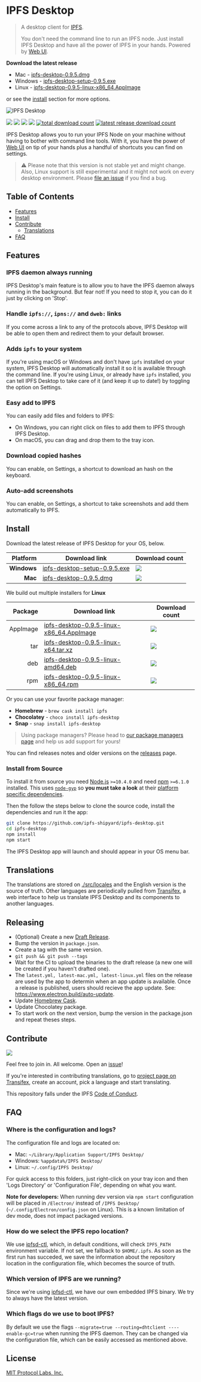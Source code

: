 # IPFS Desktop

> A desktop client for [IPFS](https://ipfs.io).
>
> You don't need the command line to run an IPFS node. Just install IPFS Desktop and have all the power of IPFS in your hands. Powered by [Web UI](https://github.com/ipfs-shipyard/ipfs-webui).

**Download the latest release**

- Mac - [ipfs-desktop-0.9.5.dmg](https://github.com/ipfs-shipyard/ipfs-desktop/releases/download/v0.9.5/ipfs-desktop-0.9.5.dmg)
- Windows - [ipfs-desktop-setup-0.9.5.exe](https://github.com/ipfs-shipyard/ipfs-desktop/releases/download/v0.9.5/ipfs-desktop-setup-0.9.5.exe)
- Linux - [ipfs-desktop-0.9.5-linux-x86_64.AppImage](https://github.com/ipfs-shipyard/ipfs-desktop/releases/download/v0.9.5/ipfs-desktop-0.9.5-linux-x86_64.AppImage)

or see the [install](#install) section for more options.

![IPFS Desktop](https://user-images.githubusercontent.com/157609/55424318-426b1680-5580-11e9-93ec-ec261879367f.jpg)

[![](https://img.shields.io/badge/made%20by-Protocol%20Labs-blue.svg?style=flat-square)](https://protocol.ai/)
[![](https://img.shields.io/badge/project-IPFS-blue.svg?style=flat-square)](http://ipfs.io/)
[![](https://img.shields.io/badge/freenode-%23ipfs-blue.svg?style=flat-square)](http://webchat.freenode.net/?channels=%23ipfs)
[![](https://david-dm.org/ipfs-shipyard/ipfs-desktop.svg?style=flat-square)](https://david-dm.org/ipfs-shipyard/ipfs-desktop)
[![total download count](https://img.shields.io/github/downloads/ipfs-shipyard/ipfs-desktop/total.svg?style=flat-square)](https://github.com/ipfs-shipyard/ipfs-desktop/releases)
[![latest release download count](https://img.shields.io/github/downloads-pre/ipfs-shipyard/ipfs-desktop/v0.9.5/total.svg?style=flat-square)](https://github.com/ipfs-shipyard/ipfs-desktop/releases/tag/v0.9.5)

IPFS Desktop allows you to run your IPFS Node on your machine without having to bother with command line tools. With it, you have the power of [Web UI](https://github.com/ipfs-shipyard/ipfs-webui) on tip of your hands plus a handful of shortcuts you can find on settings.

> ⚠ Please note that this version is not stable yet and might change. Also, Linux support is still experimental and it might not work on every desktop environment. Please [file an issue](https://github.com/ipfs-shipyard/ipfs-desktop/issues/new) if you find a bug.

## Table of Contents

- [Features](#features)
- [Install](#install)
- [Contribute](#contribute)
    - [Translations](#translations)
- [FAQ](#faq)

## Features

### IPFS daemon always running

IPFS Desktop's main feature is to allow you to have the IPFS daemon always running in the background. But fear not! If you need to stop it, you can do it just by clicking on 'Stop'.

### Handle `ipfs://`, `ipns://` and `dweb:` links

If you come across a link to any of the protocols above, IPFS Desktop will be able to open them and redirect them to your default browser.

### Adds `ipfs` to your system

If you're using macOS or Windows and don't have `ipfs` installed on your system, IPFS Desktop will automatically install it so it is available through the command line. If you're using Linux, or already have `ipfs` installed, you can tell IPFS Desktop to take care of it (and keep it up to date!) by toggling the option on Settings.

### Easy add to IPFS

You can easily add files and folders to IPFS:

- On Windows, you can right click on files to add them to IPFS through IPFS Desktop.
- On macOS, you can drag and drop them to the tray icon.

### Download copied hashes

You can enable, on Settings, a shortcut to download an hash on the keyboard.

### Auto-add screenshots

You can enable, on Settings, a shortcut to take screenshots and add them automatically to IPFS.

## Install

Download the latest release of IPFS Desktop for your OS, below.

| Platform | Download link | Download count
|---------:|---------------|---------------
| **Windows**  | [ipfs-desktop-setup-0.9.5.exe](https://github.com/ipfs-shipyard/ipfs-desktop/releases/download/v0.9.5/ipfs-desktop-setup-0.9.5.exe) | [![](https://img.shields.io/github/downloads-pre/ipfs-shipyard/ipfs-desktop/v0.9.5/ipfs-desktop-setup-0.9.5.exe.svg?style=flat-square)](https://github.com/ipfs-shipyard/ipfs-desktop/releases/download/v0.9.5/ipfs-desktop-setup-0.9.5.exe)
| **Mac**    | [ipfs-desktop-0.9.5.dmg](https://github.com/ipfs-shipyard/ipfs-desktop/releases/download/v0.9.5/ipfs-desktop-0.9.5.dmg) | [![](https://img.shields.io/github/downloads-pre/ipfs-shipyard/ipfs-desktop/v0.9.5/ipfs-desktop-0.9.5.dmg.svg?style=flat-square)](https://github.com/ipfs-shipyard/ipfs-desktop/releases/download/v0.9.5/ipfs-desktop-0.9.5.dmg)

We build out multiple installers for **Linux**

| Package | Download link | Download count
|---------:|---------------|---------------
| AppImage | [ipfs-desktop-0.9.5-linux-x86_64.AppImage](https://github.com/ipfs-shipyard/ipfs-desktop/releases/download/v0.9.5/ipfs-desktop-0.9.5-linux-x86_64.AppImage) | [![](https://img.shields.io/github/downloads-pre/ipfs-shipyard/ipfs-desktop/v0.9.5/ipfs-desktop-0.9.5-linux-x86_64.AppImage.svg?style=flat-square)](https://github.com/ipfs-shipyard/ipfs-desktop/releases/download/v0.9.5/ipfs-desktop-0.9.5-linux-x86_64.AppImage)
| tar | [ipfs-desktop-0.9.5-linux-x64.tar.xz](https://github.com/ipfs-shipyard/ipfs-desktop/releases/download/v0.9.5/ipfs-desktop-0.9.5-linux-x64.tar.xz) | [![](https://img.shields.io/github/downloads-pre/ipfs-shipyard/ipfs-desktop/v0.9.5/ipfs-desktop-0.9.5-linux-x64.tar.xz.svg?style=flat-square)](https://github.com/ipfs-shipyard/ipfs-desktop/releases/download/v0.9.5/ipfs-desktop-0.9.5-linux-x64.tar.xz)
| deb | [ipfs-desktop-0.9.5-linux-amd64.deb](https://github.com/ipfs-shipyard/ipfs-desktop/releases/download/v0.9.5/ipfs-desktop-0.9.5-linux-amd64.deb) | [![](https://img.shields.io/github/downloads-pre/ipfs-shipyard/ipfs-desktop/v0.9.5/ipfs-desktop-0.9.5-linux-amd64.deb.svg?style=flat-square)](https://github.com/ipfs-shipyard/ipfs-desktop/releases/download/v0.9.5/ipfs-desktop-0.9.5-linux-amd64.deb)
| rpm | [ipfs-desktop-0.9.5-linux-x86_64.rpm](https://github.com/ipfs-shipyard/ipfs-desktop/releases/download/v0.9.5/ipfs-desktop-0.9.5-linux-x86_64.rpm) | [![](https://img.shields.io/github/downloads-pre/ipfs-shipyard/ipfs-desktop/v0.9.5/ipfs-desktop-0.9.5-linux-x86_64.rpm.svg?style=flat-square)](https://github.com/ipfs-shipyard/ipfs-desktop/releases/download/v0.9.5/ipfs-desktop-0.9.5-linux-x86_64.rpm)

Or you can use your favorite package manager:

- **Homebrew** - `brew cask install ipfs`
- **Chocolatey** - `choco install ipfs-desktop`
- **Snap** - `snap install ipfs-desktop`

> Using package managers? Please head to [our package managers page](https://github.com/ipfs-shipyard/ipfs-desktop/issues/691) and help us add support for yours!

You can find releases notes and older versions on the [releases](https://github.com/ipfs-shipyard/ipfs-desktop/releases) page.

### Install from Source

To install it from source you need [Node.js](https://nodejs.org/en/) `>=10.4.0` and
need [npm](npmjs.org) `>=6.1.0` installed. This uses [`node-gyp`](https://github.com/nodejs/node-gyp) so **you must take a look** at their [platform specific dependencies](https://github.com/nodejs/node-gyp#installation).

Then the follow the steps below to clone the source code, install the dependencies and run it the app:

```bash
git clone https://github.com/ipfs-shipyard/ipfs-desktop.git
cd ipfs-desktop
npm install
npm start
```

The IPFS Desktop app will launch and should appear in your OS menu bar.

## Translations

The translations are stored on [./src/locales](./src/locales) and the English version is the source of truth.
Other languages are periodically pulled from [Transifex](https://www.transifex.com/ipfs/ipfs-desktop/), a web interface to help us translate IPFS Desktop and its components to another languages.

## Releasing

- (Optional) Create a new [Draft Release](https://github.com/ipfs-shipyard/ipfs-desktop/releases).
- Bump the version in `package.json`.
- Create a tag with the same version.
- `git push && git push --tags`
- Wait for the CI to upload the binaries to the draft release (a new one will be created if you haven't drafted one).
- The `latest.yml, latest-mac.yml, latest-linux.yml` files on the release are used by the app to determin when an app update is available. Once a release is published, users should recieve the app update. See: https://www.electron.build/auto-update.
- Update [Homebrew Cask](https://github.com/Homebrew/homebrew-cask/blob/master/CONTRIBUTING.md#updating-a-cask).
- Update Chocolatey package.
- To start work on the next version, bump the version in the package.json and repeat theses steps.

## Contribute

[![](https://cdn.rawgit.com/jbenet/contribute-ipfs-gif/master/img/contribute.gif)](https://github.com/ipfs/community/#contributing-guidelines)

Feel free to join in. All welcome. Open an [issue](https://github.com/ipfs-shipyard/ipfs-desktop/issues)!

If you're interested in contributing translations, go to [project page on Transifex](https://www.transifex.com/ipfs/ipfs-desktop/translate/), create an account, pick a language and start translating.

This repository falls under the IPFS [Code of Conduct](https://github.com/ipfs/community/blob/master/code-of-conduct.md).

## FAQ

### Where is the configuration and logs?

The configuration file and logs are located on:
- Mac: `~/Library/Application Support/IPFS Desktop/`
- Windows: `%appdata%/IPFS Desktop/`
- Linux: `~/.config/IPFS Desktop/`

For quick access to this folders, just right-click on your tray icon and then 'Logs Directory' or 'Configuration File', depending on what you want.

**Note for developers:** When running dev version via `npm start` configuration will be placed in `/Electron/` instead of `/IPFS Desktop/` (`~/.config/Electron/config.json` on Linux). This is a known limitation of dev mode, does not impact packaged versions.

### How do we select the IPFS repo location?

We use [ipfsd-ctl](https://github.com/ipfs/js-ipfsd-ctl), which, in default conditions, will check `IPFS_PATH` environment variable. If not set, we fallback to `$HOME/.ipfs`. As soon as the first run has succeded, we save the information about the repository location in the configuration file, which becomes the source of truth.

### Which version of IPFS are we running?

Since we're using [ipfsd-ctl](https://github.com/ipfs/js-ipfsd-ctl), we have our own embedded IPFS binary. We try to always have the latest version.

### Which flags do we use to boot IPFS?

By default we use the flags `--migrate=true --routing=dhtclient ----enable-gc=true` when running the IPFS daemon. They can be changed via the configuration file, which can be easily accessed as mentioned above.

## License

[MIT Protocol Labs, Inc.](./LICENSE)
